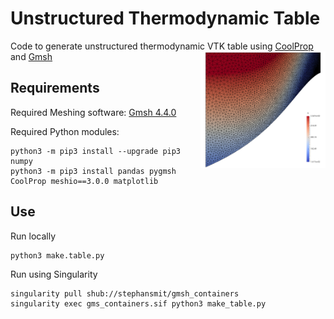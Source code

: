 # Unstructured Thermodynamic Table

Code to generate unstructured thermodynamic VTK table using [CoolProp](http://www.coolprop.org/) and [Gmsh](http://gmsh.info/) 
<img align="right" width="200" src="https://github.com/stephansmit/SU2UnstructuredTable/blob/master/table.png">

## Requirements
Required Meshing software:
[Gmsh 4.4.0](http://gmsh.info/#Download)

Required Python modules:
```
python3 -m pip3 install --upgrade pip3 numpy
python3 -m pip3 install pandas pygmsh CoolProp meshio==3.0.0 matplotlib
```

## Use
Run locally
~~~
python3 make.table.py
~~~

Run using Singularity
~~~~
singularity pull shub://stephansmit/gmsh_containers
singularity exec gms_containers.sif python3 make_table.py
~~~~


